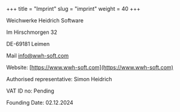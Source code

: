 +++
title = "Imprint"
slug = "imprint"
weight = 40
+++

Weichwerke Heidrich Software

Im Hirschmorgen 32

DE-69181 Leimen

Mail [info@wwh-soft.com](mailto:info@wwh-soft.com)

Website: [https://www.wwh-soft.com](https://www.wwh-soft.com)

Authorised representative: Simon Heidrich

VAT ID no: Pending

Founding Date: 02.12.2024
